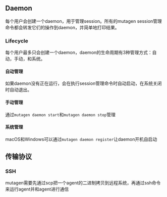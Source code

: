 



## Daemon

每个用户会创建一个daemon，用于管理session。所有的mutagen session管理命令都会转发它们的操作到daemon，并简单地打印结果。



### Lifecycle

每个用户最多只会创建一个daemon，daemon的生命周期有3种管理方式：自动，手动，和系统。

#### 自动管理

如果daemon没有正在运行，会在执行session管理命令时自动启动，在系统关闭时自动退出。

#### 手动管理

通过`mutagen daemon start`和`mutagen daemon stop`管理

#### 系统管理

macOS和Windows可以通过`mutagen daemon register`让daemon开机自启动



## 传输协议

### SSH

mutagen需要先通过scp把一个agent的二进制拷贝到远程系统，再通过ssh命令来运行agent并和agent进行通信